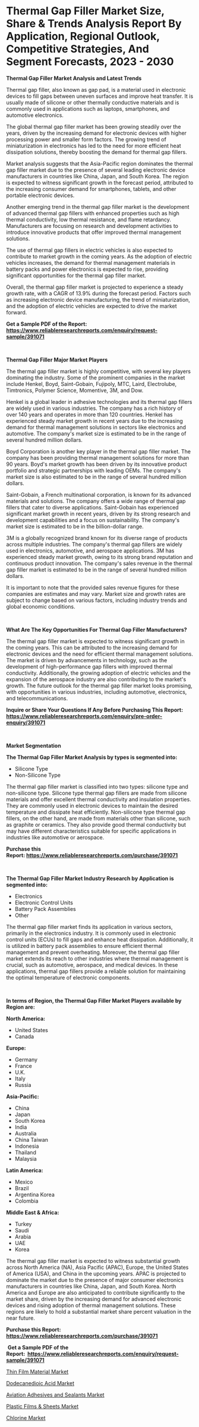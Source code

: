 <p><h1>Thermal Gap Filler Market Size, Share & Trends Analysis Report By Application, Regional Outlook, Competitive Strategies, And Segment Forecasts, 2023 - 2030</h1></p><p><strong>Thermal Gap Filler Market Analysis and Latest Trends</strong></p>
<p><p>Thermal gap filler, also known as gap pad, is a material used in electronic devices to fill gaps between uneven surfaces and improve heat transfer. It is usually made of silicone or other thermally conductive materials and is commonly used in applications such as laptops, smartphones, and automotive electronics.</p><p>The global thermal gap filler market has been growing steadily over the years, driven by the increasing demand for electronic devices with higher processing power and smaller form factors. The growing trend of miniaturization in electronics has led to the need for more efficient heat dissipation solutions, thereby boosting the demand for thermal gap fillers.</p><p>Market analysis suggests that the Asia-Pacific region dominates the thermal gap filler market due to the presence of several leading electronic device manufacturers in countries like China, Japan, and South Korea. The region is expected to witness significant growth in the forecast period, attributed to the increasing consumer demand for smartphones, tablets, and other portable electronic devices.</p><p>Another emerging trend in the thermal gap filler market is the development of advanced thermal gap fillers with enhanced properties such as high thermal conductivity, low thermal resistance, and flame retardancy. Manufacturers are focusing on research and development activities to introduce innovative products that offer improved thermal management solutions.</p><p>The use of thermal gap fillers in electric vehicles is also expected to contribute to market growth in the coming years. As the adoption of electric vehicles increases, the demand for thermal management materials in battery packs and power electronics is expected to rise, providing significant opportunities for the thermal gap filler market.</p><p>Overall, the thermal gap filler market is projected to experience a steady growth rate, with a CAGR of 13.9% during the forecast period. Factors such as increasing electronic device manufacturing, the trend of miniaturization, and the adoption of electric vehicles are expected to drive the market forward.</p></p>
<p><strong>Get a Sample PDF of the Report:&nbsp; <a href="https://www.reliableresearchreports.com/enquiry/request-sample/391071">https://www.reliableresearchreports.com/enquiry/request-sample/391071</a></strong></p>
<p>&nbsp;</p>
<p><strong>Thermal Gap Filler Major Market Players</strong></p>
<p><p>The thermal gap filler market is highly competitive, with several key players dominating the industry. Some of the prominent companies in the market include Henkel, Boyd, Saint-Gobain, Fujipoly, MTC, Laird, Electrolube, Timtronics, Polymer Science, Momentive, 3M, and Dow.</p><p>Henkel is a global leader in adhesive technologies and its thermal gap fillers are widely used in various industries. The company has a rich history of over 140 years and operates in more than 120 countries. Henkel has experienced steady market growth in recent years due to the increasing demand for thermal management solutions in sectors like electronics and automotive. The company's market size is estimated to be in the range of several hundred million dollars.</p><p>Boyd Corporation is another key player in the thermal gap filler market. The company has been providing thermal management solutions for more than 90 years. Boyd's market growth has been driven by its innovative product portfolio and strategic partnerships with leading OEMs. The company's market size is also estimated to be in the range of several hundred million dollars.</p><p>Saint-Gobain, a French multinational corporation, is known for its advanced materials and solutions. The company offers a wide range of thermal gap fillers that cater to diverse applications. Saint-Gobain has experienced significant market growth in recent years, driven by its strong research and development capabilities and a focus on sustainability. The company's market size is estimated to be in the billion-dollar range.</p><p>3M is a globally recognized brand known for its diverse range of products across multiple industries. The company's thermal gap fillers are widely used in electronics, automotive, and aerospace applications. 3M has experienced steady market growth, owing to its strong brand reputation and continuous product innovation. The company's sales revenue in the thermal gap filler market is estimated to be in the range of several hundred million dollars.</p><p>It is important to note that the provided sales revenue figures for these companies are estimates and may vary. Market size and growth rates are subject to change based on various factors, including industry trends and global economic conditions.</p></p>
<p>&nbsp;</p>
<p><strong>What Are The Key Opportunities For Thermal Gap Filler Manufacturers?</strong></p>
<p><p>The thermal gap filler market is expected to witness significant growth in the coming years. This can be attributed to the increasing demand for electronic devices and the need for efficient thermal management solutions. The market is driven by advancements in technology, such as the development of high-performance gap fillers with improved thermal conductivity. Additionally, the growing adoption of electric vehicles and the expansion of the aerospace industry are also contributing to the market's growth. The future outlook for the thermal gap filler market looks promising, with opportunities in various industries, including automotive, electronics, and telecommunications.</p></p>
<p><strong>Inquire or Share Your Questions If Any Before Purchasing This Report: <a href="https://www.reliableresearchreports.com/enquiry/pre-order-enquiry/391071">https://www.reliableresearchreports.com/enquiry/pre-order-enquiry/391071</a></strong></p>
<p>&nbsp;</p>
<p><strong>Market Segmentation</strong></p>
<p><strong>The Thermal Gap Filler Market Analysis by types is segmented into:</strong></p>
<p><ul><li>Silicone Type</li><li>Non-Silicone Type</li></ul></p>
<p><p>The thermal gap filler market is classified into two types: silicone type and non-silicone type. Silicone type thermal gap fillers are made from silicone materials and offer excellent thermal conductivity and insulation properties. They are commonly used in electronic devices to maintain the desired temperature and dissipate heat efficiently. Non-silicone type thermal gap fillers, on the other hand, are made from materials other than silicone, such as graphite or ceramics. They also provide good thermal conductivity but may have different characteristics suitable for specific applications in industries like automotive or aerospace.</p></p>
<p><strong>Purchase this Report:&nbsp;<a href="https://www.reliableresearchreports.com/purchase/391071">https://www.reliableresearchreports.com/purchase/391071</a></strong></p>
<p>&nbsp;</p>
<p><strong>The Thermal Gap Filler Market Industry Research by Application is segmented into:</strong></p>
<p><ul><li>Electronics</li><li>Electronic Control Units</li><li>Battery Pack Assemblies</li><li>Other</li></ul></p>
<p><p>The thermal gap filler market finds its application in various sectors, primarily in the electronics industry. It is commonly used in electronic control units (ECUs) to fill gaps and enhance heat dissipation. Additionally, it is utilized in battery pack assemblies to ensure efficient thermal management and prevent overheating. Moreover, the thermal gap filler market extends its reach to other industries where thermal management is crucial, such as automotive, aerospace, and medical devices. In these applications, thermal gap fillers provide a reliable solution for maintaining the optimal temperature of electronic components.</p></p>
<p>&nbsp;</p>
<p><strong>In terms of Region, the Thermal Gap Filler Market Players available by Region are:</strong></p>
<p>
    <p> <strong> North America: </strong>
        <ul>
            <li>United States</li>
            <li>Canada</li>
        </ul>
        </p> 
    <p> <strong> Europe: </strong>
        <ul>
            <li>Germany</li>
            <li>France</li>
            <li>U.K.</li>
            <li>Italy</li>
            <li>Russia</li>
        </ul>
        </p> 
    <p> <strong> Asia-Pacific: </strong>
        <ul>
            <li>China</li>
            <li>Japan</li>
            <li>South Korea</li>
            <li>India</li>
            <li>Australia</li>
            <li>China Taiwan</li>
            <li>Indonesia</li>
            <li>Thailand</li>
            <li>Malaysia</li>
        </ul>
        </p> 
    <p> <strong> Latin America: </strong>
        <ul>
            <li>Mexico</li>
            <li>Brazil</li>
            <li>Argentina Korea</li>
            <li>Colombia</li>
        </ul>
        </p> 
    <p> <strong> Middle East & Africa: </strong>
        <ul>
            <li>Turkey</li>
            <li>Saudi</li>
            <li>Arabia</li>
            <li>UAE</li>
            <li>Korea</li>
        </ul>
    </p>
    </p>
<p><p>The thermal gap filler market is expected to witness substantial growth across North America (NA), Asia Pacific (APAC), Europe, the United States of America (USA), and China in the upcoming years. APAC is projected to dominate the market due to the presence of major consumer electronics manufacturers in countries like China, Japan, and South Korea. North America and Europe are also anticipated to contribute significantly to the market share, driven by the increasing demand for advanced electronic devices and rising adoption of thermal management solutions. These regions are likely to hold a substantial market share percent valuation in the near future.</p></p>
<p><strong>Purchase this Report: <a href="https://www.reliableresearchreports.com/purchase/391071">https://www.reliableresearchreports.com/purchase/391071</a></strong></p>
<p>&nbsp;<strong>Get a Sample PDF of the Report:&nbsp;&nbsp;<a href="https://www.reliableresearchreports.com/enquiry/request-sample/391071">https://www.reliableresearchreports.com/enquiry/request-sample/391071</a></strong></p>
<p><strong></strong></p>
<p><p><a href="https://medium.com/@karleeprice2004/thin-film-material-market-share-evolution-and-market-growth-trends-2023-2030-bc2b2501ba4a">Thin Film Material Market</a></p><p><a href="https://medium.com/@paulmcglynn6456/dodecanedioic-acid-nbsp-market-focuses-on-market-share-size-and-projected-forecast-till-2030-a508fbe042db">Dodecanedioic Acid Market</a></p><p><a href="https://medium.com/@bethelokon998/aviation-adhesives-and-sealants-market-insight-market-trends-growth-forecasted-from-2023-to-2030-4896a6bb85c1">Aviation Adhesives and Sealants Market</a></p><p><a href="https://medium.com/@marcoshoppe2023/plastic-films-amp-sheets-market-insight-market-trends-growth-forecasted-from-2023-to-2030-2aafa5ba3bac">Plastic Films & Sheets Market</a></p><p><a href="https://medium.com/@tatemonahan564856/chlorine-market-size-market-outlook-and-market-forecast-2023-to-2030-8383b508c5e7">Chlorine Market</a></p></p>